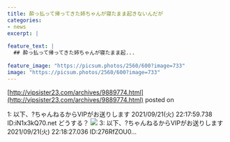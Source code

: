 ```yaml
---
title: 酔っ払って帰ってきた姉ちゃんが寝たまま起きないんだが
categories:
- news
excerpt: |
  
feature_text: |
  ## 酔っ払って帰ってきた姉ちゃんが寝たまま起...
  
feature_image: "https://picsum.photos/2560/600?image=733"
image: "https://picsum.photos/2560/600?image=733"
---
```


[http://vipsister23.com/archives/9889774.html](http://vipsister23.com/archives/9889774.html)
posted on 

<!--more-->

1: 以下、?ちゃんねるからVIPがお送りします 2021/09/21(火) 22:17:59.738 ID:iN1x3kQ70.net どうする？ ![](https://livedoor.blogimg.jp/vipsister23/imgs/f/f/ff9feccf-s.jpg) 3: 以下、?ちゃんねるからVIPがお送りします 2021/09/21(火) 22:18:27.036 ID:276RfZOU0...
